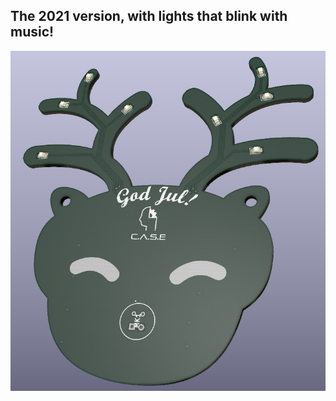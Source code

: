 ## The 2021 version, with lights that blink with music!

![xmas card 2021](https://github.com/CASE-Association/christmas-cards/raw/main/2021/opamp_vu_meter/xmas2021.PNG)
